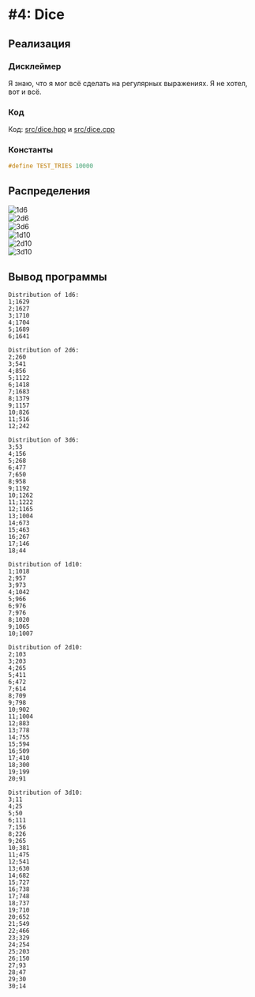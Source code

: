 # #4: Dice
## Реализация
### Дисклеймер
Я знаю, что я мог всё сделать на регулярных выражениях. Я не хотел, вот и всё.
### Код
Код: [src/dice.hpp](../src/dice.hpp) и [src/dice.cpp](../src/dice.cpp)
### Константы
```c++
#define TEST_TRIES 10000
```
## Распределения
![1d6](../img/1d6.png "1d6")<br>
![2d6](../img/2d6.png "2d6")<br>
![3d6](../img/3d6.png "3d6")<br>
![1d10](../img/1d10.png "1d10")<br>
![2d10](../img/2d10.png "2d10")<br>
![3d10](../img/3d10.png "3d10")<br>
## Вывод программы
```text
Distribution of 1d6:
1;1629
2;1627
3;1710
4;1704
5;1689
6;1641

Distribution of 2d6:
2;260
3;541
4;856
5;1122
6;1418
7;1683
8;1379
9;1157
10;826
11;516
12;242

Distribution of 3d6:
3;53
4;156
5;268
6;477
7;650
8;958
9;1192
10;1262
11;1222
12;1165
13;1004
14;673
15;463
16;267
17;146
18;44

Distribution of 1d10:
1;1018
2;957
3;973
4;1042
5;966
6;976
7;976
8;1020
9;1065
10;1007

Distribution of 2d10:
2;103
3;203
4;265
5;411
6;472
7;614
8;709
9;798
10;902
11;1004
12;883
13;778
14;755
15;594
16;509
17;410
18;300
19;199
20;91

Distribution of 3d10:
3;11
4;25
5;50
6;111
7;156
8;226
9;265
10;381
11;475
12;541
13;630
14;682
15;727
16;738
17;748
18;737
19;710
20;652
21;549
22;466
23;329
24;254
25;203
26;150
27;93
28;47
29;30
30;14
```